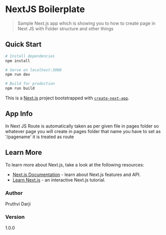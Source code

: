 # NextJS Boilerplate

> Sample Next.js app which is showing you to how to create page in Next JS with Folder structure and other things 

## Quick Start

``` bash
# Install dependencies
npm install

# Serve on localhost:3000
npm run dev

# Build for production
npm run build
```
This is a [Next.js](https://nextjs.org/) project bootstrapped with [`create-next-app`](https://github.com/vercel/next.js/tree/canary/packages/create-next-app).

## App Info

In Next JS Route is automatically taken as per given file in pages folder so whatever page you will create in pages folder that name you have to set as '/pagename' it is treated as route

## Learn More

To learn more about Next.js, take a look at the following resources:

- [Next.js Documentation](https://nextjs.org/docs) - learn about Next.js features and API.
- [Learn Next.js](https://nextjs.org/learn) - an interactive Next.js tutorial.

### Author

Pruthvi Darji

### Version

1.0.0
